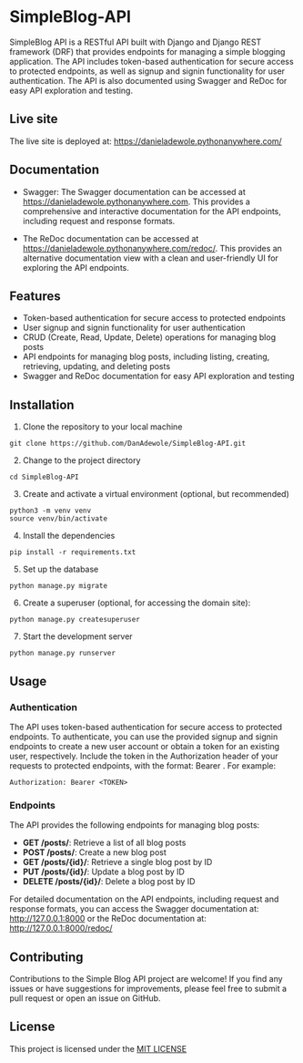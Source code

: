 # SimpleBlog-API
SimpleBlog API is a RESTful API built with Django and Django REST framework (DRF) that provides endpoints for managing a simple blogging application. The API includes token-based authentication for secure access to protected endpoints, as well as signup and signin functionality for user authentication. The API is also documented using Swagger and ReDoc for easy API exploration and testing.

## Live site
The live site is deployed at: https://danieladewole.pythonanywhere.com/

## Documentation
+ Swagger: The Swagger documentation can be accessed at https://danieladewole.pythonanywhere.com. This provides a comprehensive and interactive documentation for the API endpoints, including request and response formats.

+ The ReDoc documentation can be accessed at https://danieladewole.pythonanywhere.com/redoc/. This provides an alternative documentation view with a clean and user-friendly UI for exploring the API endpoints.


## Features
+ Token-based authentication for secure access to protected endpoints
+ User signup and signin functionality for user authentication
+ CRUD (Create, Read, Update, Delete) operations for managing blog posts
+ API endpoints for managing blog posts, including listing, creating, retrieving, updating, and deleting posts
+ Swagger and ReDoc documentation for easy API exploration and testing

## Installation
1. Clone the repository to your local machine
```
git clone https://github.com/DanAdewole/SimpleBlog-API.git
```

2. Change to the project directory
```
cd SimpleBlog-API
```

3. Create and activate a virtual environment (optional, but recommended)
```
python3 -m venv venv
source venv/bin/activate
```

4. Install the dependencies
```
pip install -r requirements.txt
```

5. Set up the database
```
python manage.py migrate
```
6. Create a superuser (optional, for accessing the domain site):
```
python manage.py createsuperuser
```

7. Start the development server
```
python manage.py runserver
```

## Usage
### Authentication
The API uses token-based authentication for secure access to protected endpoints. To authenticate, you can use the provided signup and signin endpoints to create a new user account or obtain a token for an existing user, respectively. Include the token in the Authorization header of your requests to protected endpoints, with the format: Bearer <TOKEN>. For example:
```
Authorization: Bearer <TOKEN>
```

### Endpoints
The API provides the following endpoints for managing blog posts:
+ **GET /posts/**: Retrieve a list of all blog posts
+ **POST /posts/**: Create a new blog post
+ **GET /posts/{id}/**: Retrieve a single blog post by ID
+ **PUT /posts/{id}/**: Update a blog post by ID
+ **DELETE /posts/{id}/**: Delete a blog post by ID

For detailed documentation on the API endpoints, including request and response formats, you can access the Swagger documentation at: http://127.0.0.1:8000 or the ReDoc documentation at: http://127.0.0.1:8000/redoc/


## Contributing
Contributions to the Simple Blog API project are welcome! If you find any issues or have suggestions for improvements, please feel free to submit a pull request or open an issue on GitHub.

## License
This project is licensed under the [MIT LICENSE](LICENSE)

